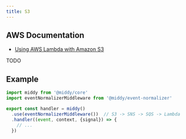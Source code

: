 ```yaml
---
title: S3
---
```


## AWS Documentation
- [Using AWS Lambda with Amazon S3](https://docs.aws.amazon.com/lambda/latest/dg/with-s3.html)

TODO

## Example
```javascript
import middy from '@middy/core'
import eventNormalizerMiddleware from '@middy/event-normalizer'

export const handler = middy()
  .use(eventNormalizerMiddleware())  // S3 -> SNS -> SQS -> Lambda
  .handler((event, context, {signal}) => {
    // ...
  })
```
